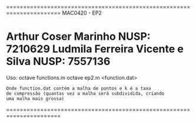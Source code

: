 ======================================================================
MAC0420 - EP2

Arthur Coser Marinho                                     NUSP: 7210629 
Ludmila Ferreira Vicente e Silva                         NUSP: 7557136
======================================================================

Uso:
	octave functions.m
	octave ep2.m <function.dat> <k>

	Onde function.dat contém a malha de pontos e k é a taxa
	de compressão (quantas vez a malha será subdividida, criando
	uma malha mais grossa)

======================================================================

